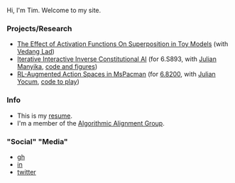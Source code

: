 Hi, I'm Tim. Welcome to my site.

### Projects/Research
- [The Effect of Activation Functions On Superposition in Toy Models](https://deep-learning-mit.github.io/staging/blog/2023/superposition/) (with [Vedang Lad](https://www.vedanglad.com/))
- [Iterative Interactive Inverse Constitutional AI](https://tim0120.github.io/files/i3cai.pdf) (for 6.S893, with [Julian Manyika](https://www.linkedin.com/in/julianmanyika444/), [code and figures](https://github.com/jmanyika/interactive-cai))
- [RL-Augmented Action Spaces in MsPacman](https://tim0120.github.io/files/mspacman.pdf) (for [6.8200](https://pulkitag.github.io/6.8200/), with [Julian Yocum](https://twitter.com/julianyocum?lang=en), [code to play](https://github.com/JulianYocum/rl-pacman))

### Info
- This is my [resume](https://tim0120.github.io/files/resume.pdf).
- I'm a member of the [Algorithmic Alignment Group](https://algorithmicalignment.csail.mit.edu/team/).

### "Social" "Media"
- [gh](https://github.com/tim0120)
- [in](https://www.linkedin.com/in/kostolansky/)
- [twitter](https://twitter.com/timksky)

